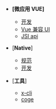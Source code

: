 - **[微应用 VUE]**
  - [开发](./docs/devProcess/微应用开发流程.md)
  - [Vue 兼容 UI](./docs/devProcess/公共组件.md)
  - [JSI api](./docs/modules/all/模块-device.md)
  
- [**Native**]
  - [规范](./docs/modules/模块-规范.md)
  - [开发](./docs/modules/模块-开发.md)
  
- [**工具**]
  - [x-cli](./docs/product/x-cli.md)
  - [coge](./docs/product/coge.md)

